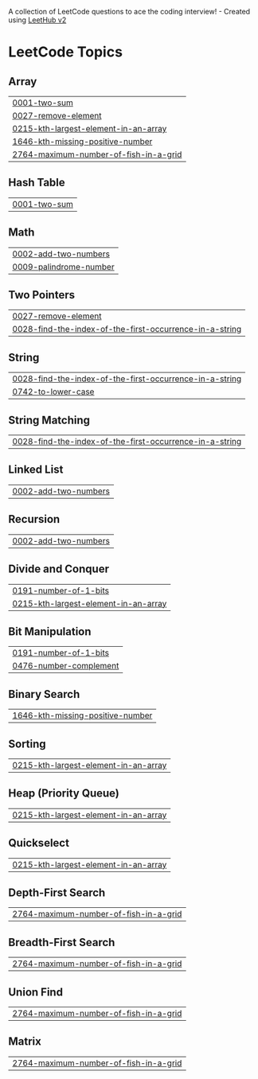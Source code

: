 A collection of LeetCode questions to ace the coding interview! - Created using [LeetHub v2](https://github.com/arunbhardwaj/LeetHub-2.0)
<!---LeetCode Topics Start-->
# LeetCode Topics
## Array
|  |
| ------- |
| [0001-two-sum](https://github.com/SreelekshmiNair/Leetcode/tree/master/0001-two-sum) |
| [0027-remove-element](https://github.com/SreelekshmiNair/Leetcode/tree/master/0027-remove-element) |
| [0215-kth-largest-element-in-an-array](https://github.com/SreelekshmiNair/Leetcode/tree/master/0215-kth-largest-element-in-an-array) |
| [1646-kth-missing-positive-number](https://github.com/SreelekshmiNair/Leetcode/tree/master/1646-kth-missing-positive-number) |
| [2764-maximum-number-of-fish-in-a-grid](https://github.com/SreelekshmiNair/Leetcode/tree/master/2764-maximum-number-of-fish-in-a-grid) |
## Hash Table
|  |
| ------- |
| [0001-two-sum](https://github.com/SreelekshmiNair/Leetcode/tree/master/0001-two-sum) |
## Math
|  |
| ------- |
| [0002-add-two-numbers](https://github.com/SreelekshmiNair/Leetcode/tree/master/0002-add-two-numbers) |
| [0009-palindrome-number](https://github.com/SreelekshmiNair/Leetcode/tree/master/0009-palindrome-number) |
## Two Pointers
|  |
| ------- |
| [0027-remove-element](https://github.com/SreelekshmiNair/Leetcode/tree/master/0027-remove-element) |
| [0028-find-the-index-of-the-first-occurrence-in-a-string](https://github.com/SreelekshmiNair/Leetcode/tree/master/0028-find-the-index-of-the-first-occurrence-in-a-string) |
## String
|  |
| ------- |
| [0028-find-the-index-of-the-first-occurrence-in-a-string](https://github.com/SreelekshmiNair/Leetcode/tree/master/0028-find-the-index-of-the-first-occurrence-in-a-string) |
| [0742-to-lower-case](https://github.com/SreelekshmiNair/Leetcode/tree/master/0742-to-lower-case) |
## String Matching
|  |
| ------- |
| [0028-find-the-index-of-the-first-occurrence-in-a-string](https://github.com/SreelekshmiNair/Leetcode/tree/master/0028-find-the-index-of-the-first-occurrence-in-a-string) |
## Linked List
|  |
| ------- |
| [0002-add-two-numbers](https://github.com/SreelekshmiNair/Leetcode/tree/master/0002-add-two-numbers) |
## Recursion
|  |
| ------- |
| [0002-add-two-numbers](https://github.com/SreelekshmiNair/Leetcode/tree/master/0002-add-two-numbers) |
## Divide and Conquer
|  |
| ------- |
| [0191-number-of-1-bits](https://github.com/SreelekshmiNair/Leetcode/tree/master/0191-number-of-1-bits) |
| [0215-kth-largest-element-in-an-array](https://github.com/SreelekshmiNair/Leetcode/tree/master/0215-kth-largest-element-in-an-array) |
## Bit Manipulation
|  |
| ------- |
| [0191-number-of-1-bits](https://github.com/SreelekshmiNair/Leetcode/tree/master/0191-number-of-1-bits) |
| [0476-number-complement](https://github.com/SreelekshmiNair/Leetcode/tree/master/0476-number-complement) |
## Binary Search
|  |
| ------- |
| [1646-kth-missing-positive-number](https://github.com/SreelekshmiNair/Leetcode/tree/master/1646-kth-missing-positive-number) |
## Sorting
|  |
| ------- |
| [0215-kth-largest-element-in-an-array](https://github.com/SreelekshmiNair/Leetcode/tree/master/0215-kth-largest-element-in-an-array) |
## Heap (Priority Queue)
|  |
| ------- |
| [0215-kth-largest-element-in-an-array](https://github.com/SreelekshmiNair/Leetcode/tree/master/0215-kth-largest-element-in-an-array) |
## Quickselect
|  |
| ------- |
| [0215-kth-largest-element-in-an-array](https://github.com/SreelekshmiNair/Leetcode/tree/master/0215-kth-largest-element-in-an-array) |
## Depth-First Search
|  |
| ------- |
| [2764-maximum-number-of-fish-in-a-grid](https://github.com/SreelekshmiNair/Leetcode/tree/master/2764-maximum-number-of-fish-in-a-grid) |
## Breadth-First Search
|  |
| ------- |
| [2764-maximum-number-of-fish-in-a-grid](https://github.com/SreelekshmiNair/Leetcode/tree/master/2764-maximum-number-of-fish-in-a-grid) |
## Union Find
|  |
| ------- |
| [2764-maximum-number-of-fish-in-a-grid](https://github.com/SreelekshmiNair/Leetcode/tree/master/2764-maximum-number-of-fish-in-a-grid) |
## Matrix
|  |
| ------- |
| [2764-maximum-number-of-fish-in-a-grid](https://github.com/SreelekshmiNair/Leetcode/tree/master/2764-maximum-number-of-fish-in-a-grid) |
<!---LeetCode Topics End-->